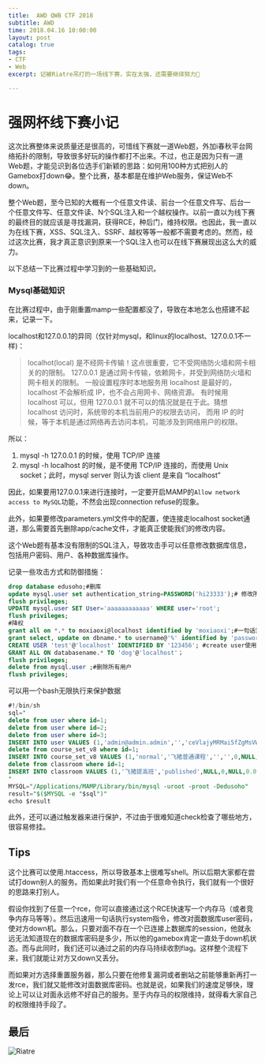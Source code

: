 ```yaml
---
title:  AWD QWB CTF 2018 
subtitle: AWD
time: 2018.04.16 10:00:00
layout: post
catalog: true
tags:
- CTF
- Web
excerpt: 记被Riatre吊打的一场线下赛，实在太强，还需要继续努力💪

---
```


# 强网杯线下赛小记

这次比赛整体来说质量还是很高的，可惜线下赛就一道Web题，外加i春秋平台网络拓扑的限制，导致很多好玩的操作都打不出来。不过，也正是因为只有一道Web题，才能见识到各位选手们新颖的思路：如何用100种方式把别人的Gamebox打down😂。整个比赛，基本都是在维护Web服务，保证Web不down。

整个Web题，至今已知的大概有一个任意文件读、前台一个任意文件写、后台一个任意文件写、任意文件读、N个SQL注入和一个越权操作。以前一直以为线下赛的最终目的就应该是寻找漏洞，获得RCE，种后门，维持权限。也因此，我一直以为在线下赛，XSS、SQL注入、SSRF、越权等等一般都不需要考虑的。然而，经过这次比赛，我才真正意识到原来一个SQL注入也可以在线下赛展现出这么大的威力。

以下总结一下比赛过程中学习到的一些基础知识。

### Mysql基础知识

在比赛过程中，由于刚重置mamp一些配置都没了，导致在本地怎么也搭建不起来，记录一下。

localhost和127.0.0.1的异同（仅针对mysql，和linux的localhost、127.0.0.1不一样)：

>  localhot(local) 是不经网卡传输！这点很重要，它不受网络防火墙和网卡相关的的限制。
> 127.0.0.1 是通过网卡传输，依赖网卡，并受到网络防火墙和网卡相关的限制。
> 一般设置程序时本地服务用 localhost 是最好的，localhost 不会解析成 IP，也不会占用网卡、网络资源。
> 有时候用 localhost 可以，但用 127.0.0.1 就不可以的情况就是在于此。猜想 localhost 访问时，系统带的本机当前用户的权限去访问，
> 而用 IP 的时候，等于本机是通过网络再去访问本机，可能涉及到网络用户的权限。

所以：

1. mysql -h 127.0.0.1 的时候，使用 TCP/IP 连接
2. mysql -h localhost 的时候，是不使用 TCP/IP 连接的，而使用 Unix socket；此时，mysql server 则认为该 client 是来自 “localhost”

因此，如果要用127.0.0.1来进行连接时，一定要开启MAMP的`Allow network access to MySQL`功能，不然会出现connection refuse的现象。

此外，如果要修改parameters.yml文件中的配置，使连接走localhost socket通道，那么需要首先删除app/cache文件，才能真正使能我们的修改内容。

这个Web题有基本没有限制的SQL注入，导致攻击手可以任意修改数据库信息，包括用户密码、用户、各种数据库操作。

记录一些攻击方式和防御措施：

```sql
drop database edusoho;#删库
update mysql.user set authentication_string=PASSWORD('hi23333');# 修改所有用户密码
flush privileges;
UPDATE mysql.user SET User='aaaaaaaaaaaa' WHERE user='root'; 
flush privileges;
#降权
grant all on *.* to moxiaoxi@localhost identified by 'moxiaoxi';#一句话完成，具体权限修改all
grant select, update on dbname.* to username@'%' identified by 'password'
CREATE USER 'test'@'localhost' IDENTIFIED BY '123456'; #create user使用
GRANT ALL ON databasename.* TO 'dog'@'localhost'；
flush privileges;
delete from mysql.user ;#删除所有用户
flush privileges;
```

可以用一个bash无限执行来保护数据

```sql
#!/bin/sh
sql="
delete from user where id=1;
delete from user where id=2;
delete from user where id=3;
INSERT INTO user VALUES (1,'admin@admin.admin','','ceVlajyMRMai5fZgMsVWONHqT1oo5yO/ZZUvPMMTs1A=','34zq6f815g84ww44ww0wsckk44kok04','','',NULL,'','admin','admin','','default',0,0,'public://default/2017/09-27/21374040438b731443.png','public://default/2017/09-27/213740403024308615.png','public://default/2017/09-27/213740401c25733180.png',1,1,'|ROLE_USER|ROLE_TEACHER|ROLE_SUPER_ADMIN|',0,0,0,0,0,0,0,1506566358,'172.17.0.1','qc8phortur7geu00bpitu024o1',0,'unapprove',0,0,'',1506519316,1506566358,NULL,1,'1.',''),(2,'user_seoadickk@edusoho.net','','+9tE6Xx7na+CK/NpolrRQEISKt7wYGpGQNcCimz9aME=','pr35kto2ilcgw4k008kgs4s8gwo0gc8','','',NULL,'','userm0zktb(系统用户)','','','system',0,0,'','','',1,1,'|ROLE_USER|ROLE_SUPER_ADMIN|',0,0,0,0,0,0,0,1506564289,'172.17.0.1','6hpidoqjs0cqnhfvmbdc91avq2',0,'unapprove',0,0,'',1506519316,1506564289,NULL,1,'1.',''),(3,'teacher@teacher.teacher','','ns+vr5Mxwmdtm37RzAE9OO5H6pDYzvMLw27daoQfDo0=','sr6c1dqxx2s80000wogks40skwc888g','','',NULL,'','teacher','','','import',0,0,'','','',0,1,'|ROLE_TEACHER|ROLE_USER|',0,0,0,0,0,0,0,1506568255,'172.17.0.1','43vmu844mthr4jeavgllld6ol5',0,'unapprove',1,0,'172.17.0.1',1506519434,1506568255,NULL,1,'1.','');
delete from course_set_v8 where id=1;
INSERT INTO course_set_v8 VALUES (1,'normal','飞猪普通课程','','',0,NULL,'','',0,'','published',1,1506519674,1506567784,'none',0,0,0,9,0,0,0,1,'1.',0,10.00,0,100,0,0,0,0.00,0.00,'|1|',1);
delete from classroom where id=1;
INSERT INTO classroom VALUES (1,'飞猪提高班','published',NULL,0,NULL,0.00,0,'','','',3,'[\"1\"]',NULL,0,0,4,0,0,0,0,0,0,0,0.00,1506564550,1506567866,NULL,0,0,100,0,100,1,1,'0',1,'1.','forever',0,1);
"
MYSQL="/Applications/MAMP/Library/bin/mysql -uroot -proot -Dedusoho"
result="$($MYSQL -e "$sql")"
echo $result

```

此外，还可以通过触发器来进行保护，不过由于很难知道check检查了哪些地方，很容易修挂。



## Tips

这个比赛可以使用.htaccess，所以导致基本上很难写shell。所以后期大家都在尝试打down别人的服务。而如果此时我们有一个任意命令执行，我们就有一个很好的思路来打别人。

假设你找到了任意一个rce，你可以直接通过这个RCE快速写一个内存马（或者竞争内存马等等）。然后迅速用一句话执行system指令，修改对面数据库user密码，使对方down机。那么，只要对面不存在一个已连接上数据库的session，他就永远无法知道现在的数据库密码是多少，所以他的gamebox肯定一直处于down机状态。而与此同时，我们还可以通过之前的内存马持续收割flag。这样整个流程下来，我们就能让对方又down又丢分。

而如果对方选择重置服务器，那么只要在他修复漏洞或者删站之前能够重新再打一发rce，我们就又能修改对面数据库密码。也就是说，如果我们的速度足够快，理论上可以让对面永远修不好自己的服务。至于内存马的权限维持，就得看大家自己的权限维持手段了。



## 最后

![Riatre](http://momomoxiaoxi.com/img/post/qwb/Riatre.gif)



